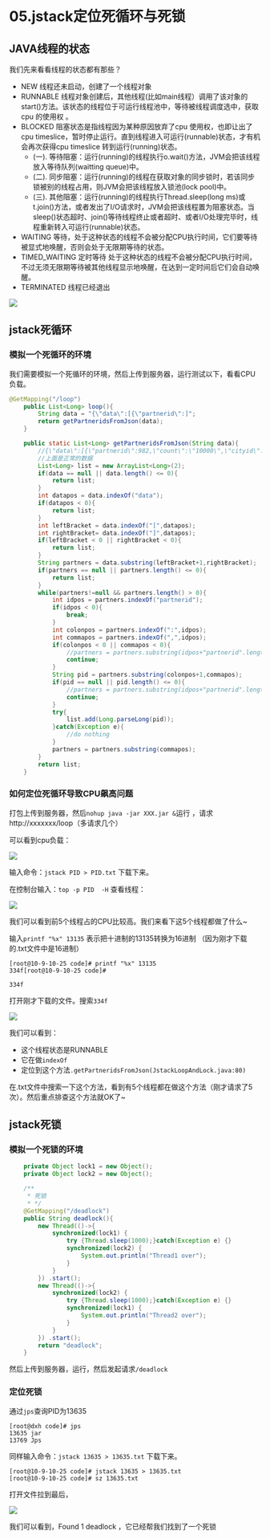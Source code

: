 # 05.jstack定位死循环与死锁
## JAVA线程的状态
我们先来看看线程的状态都有那些？

- NEW 线程还未启动，创建了一个线程对象
- RUNNABLE 线程对象创建后，其他线程(比如main线程）调用了该对象的start()方法。该状态的线程位于可运行线程池中，等待被线程调度选中，获取cpu 的使用权 。
- BLOCKED 阻塞状态是指线程因为某种原因放弃了cpu 使用权，也即让出了cpu timeslice，暂时停止运行。直到线程进入可运行(runnable)状态，才有机会再次获得cpu timeslice 转到运行(running)状态。
    - (一). 等待阻塞：运行(running)的线程执行o.wait()方法，JVM会把该线程放入等待队列(waitting queue)中。
    - (二). 同步阻塞：运行(running)的线程在获取对象的同步锁时，若该同步锁被别的线程占用，则JVM会把该线程放入锁池(lock pool)中。
    - (三). 其他阻塞：运行(running)的线程执行Thread.sleep(long ms)或t.join()方法，或者发出了I/O请求时，JVM会把该线程置为阻塞状态。当sleep()状态超时、join()等待线程终止或者超时、或者I/O处理完毕时，线程重新转入可运行(runnable)状态。
- WAITING 等待，处于这种状态的线程不会被分配CPU执行时间，它们要等待被显式地唤醒，否则会处于无限期等待的状态。
- TIMED_WAITING 定时等待 处于这种状态的线程不会被分配CPU执行时间，不过无须无限期等待被其他线程显示地唤醒，在达到一定时间后它们会自动唤醒。
- TERMINATED 线程已经退出

![](http://github-file.oss-cn-qingdao.aliyuncs.com/pasteimageintomarkdown/2020-06-01/50394401812800.png)

## jstack死循环
### 模拟一个死循环的环境
我们需要模拟一个死循环的环境，然后上传到服务器，运行测试以下，看看CPU负载。
```java
@GetMapping("/loop")
    public List<Long> loop(){
        String data = "{\"data\":[{\"partnerid\":]";
        return getPartneridsFromJson(data);
    }
```
```java
    public static List<Long> getPartneridsFromJson(String data){
        //{\"data\":[{\"partnerid\":982,\"count\":\"10000\",\"cityid\":\"11\"},{\"partnerid\":983,\"count\":\"10000\",\"cityid\":\"11\"},{\"partnerid\":984,\"count\":\"10000\",\"cityid\":\"11\"}]}
        //上面是正常的数据
        List<Long> list = new ArrayList<Long>(2);
        if(data == null || data.length() <= 0){
            return list;
        }
        int datapos = data.indexOf("data");
        if(datapos < 0){
            return list;
        }
        int leftBracket = data.indexOf("[",datapos);
        int rightBracket= data.indexOf("]",datapos);
        if(leftBracket < 0 || rightBracket < 0){
            return list;
        }
        String partners = data.substring(leftBracket+1,rightBracket);
        if(partners == null || partners.length() <= 0){
            return list;
        }
        while(partners!=null && partners.length() > 0){
            int idpos = partners.indexOf("partnerid");
            if(idpos < 0){
                break;
            }
            int colonpos = partners.indexOf(":",idpos);
            int commapos = partners.indexOf(",",idpos);
            if(colonpos < 0 || commapos < 0){
                //partners = partners.substring(idpos+"partnerid".length());//1
                continue;
            }
            String pid = partners.substring(colonpos+1,commapos);
            if(pid == null || pid.length() <= 0){
                //partners = partners.substring(idpos+"partnerid".length());//2
                continue;
            }
            try{
                list.add(Long.parseLong(pid));
            }catch(Exception e){
                //do nothing
            }
            partners = partners.substring(commapos);
        }
        return list;
    }
```
### 如何定位死循环导致CPU飙高问题

打包上传到服务器，然后`nohup java -jar XXX.jar &`运行 ，请求http://xxxxxxx/loop（多请求几个）

可以看到cpu负载：

![](http://github-file.oss-cn-qingdao.aliyuncs.com/pasteimageintomarkdown/2020-06-05/140113826220900.png)

输入命令：`jstack PID > PID.txt` 下载下来。


在控制台输入：`top -p PID  -H` 查看线程：

![](http://github-file.oss-cn-qingdao.aliyuncs.com/pasteimageintomarkdown/2020-06-05/140534309473000.png)

我们可以看到前5个线程占的CPU比较高。我们来看下这5个线程都做了什么~

输入`printf "%x" 13135` 表示把十进制的13135转换为16进制 （因为刚才下载的.txt文件中是16进制）

```
[root@10-9-10-25 code]# printf "%x" 13135
334f[root@10-9-10-25 code]# 
```

`334f`

打开刚才下载的文件。搜索`334f`

![](http://github-file.oss-cn-qingdao.aliyuncs.com/pasteimageintomarkdown/2020-06-05/140892065984900.png)

我们可以看到：

- 这个线程状态是RUNNABLE
- 它在做`indexOf`
- 定位到这个方法`.getPartneridsFromJson(JstackLoopAndLock.java:80)`

在.txt文件中搜索一下这个方法，看到有5个线程都在做这个方法（刚才请求了5次）。然后重点排查这个方法就OK了~


## jstack死锁
### 模拟一个死锁的环境
```java
    private Object lock1 = new Object();
    private Object lock2 = new Object();

    /**
     * 死锁
     * */
    @GetMapping("/deadlock")
    public String deadlock(){
        new Thread(()->{
            synchronized(lock1) {
                try {Thread.sleep(1000);}catch(Exception e) {}
                synchronized(lock2) {
                    System.out.println("Thread1 over");
                }
            }
        }) .start();
        new Thread(()->{
            synchronized(lock2) {
                try {Thread.sleep(1000);}catch(Exception e) {}
                synchronized(lock1) {
                    System.out.println("Thread2 over");
                }
            }
        }) .start();
        return "deadlock";
    }
```

然后上传到服务器，运行，然后发起请求`/deadlock`

### 定位死锁
通过`jps`查询PID为13635
```
[root@dxh code]# jps
13635 jar
13769 Jps
```

同样输入命令：`jstack 13635 > 13635.txt` 下载下来。

```
[root@10-9-10-25 code]# jstack 13635 > 13635.txt
[root@10-9-10-25 code]# sz 13635.txt 
```

打开文件拉到最后，

![](http://github-file.oss-cn-qingdao.aliyuncs.com/pasteimageintomarkdown/2020-06-05/142061967519900.png)

我们可以看到，Found 1 deadlock ，它已经帮我们找到了一个死锁

